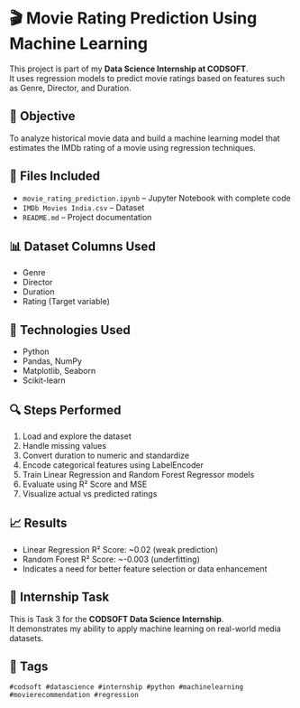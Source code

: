
# 🎬 Movie Rating Prediction Using Machine Learning

This project is part of my **Data Science Internship at CODSOFT**.  
It uses regression models to predict movie ratings based on features such as Genre, Director, and Duration.

## 🎯 Objective

To analyze historical movie data and build a machine learning model that estimates the IMDb rating of a movie using regression techniques.

## 📁 Files Included

- `movie_rating_prediction.ipynb` – Jupyter Notebook with complete code
- `IMDb Movies India.csv` – Dataset
- `README.md` – Project documentation

## 📊 Dataset Columns Used

- Genre
- Director
- Duration
- Rating (Target variable)

## 🧰 Technologies Used

- Python
- Pandas, NumPy
- Matplotlib, Seaborn
- Scikit-learn

## 🔍 Steps Performed

1. Load and explore the dataset
2. Handle missing values
3. Convert duration to numeric and standardize
4. Encode categorical features using LabelEncoder
5. Train Linear Regression and Random Forest Regressor models
6. Evaluate using R² Score and MSE
7. Visualize actual vs predicted ratings

## 📈 Results

- Linear Regression R² Score: ~0.02 (weak prediction)
- Random Forest R² Score: ~-0.003 (underfitting)
- Indicates a need for better feature selection or data enhancement

## 🚀 Internship Task

This is Task 3 for the **CODSOFT Data Science Internship**.  
It demonstrates my ability to apply machine learning on real-world media datasets.

## 🔗 Tags

`#codsoft #datascience #internship #python #machinelearning #movierecommendation #regression`
